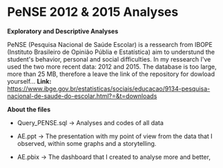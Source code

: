 # PeNSE 2012 & 2015 Analyses

**Exploratory and Descriptive Analyses**

PeNSE (Pesquisa Nacional de Saúde Escolar) is a ressearch from IBOPE (Instituto Brasileiro de Opinião Públia e Estatística) aim to understund the student's behavior, personal and 
social difficulties.
In my ressearch I've used the two more recent data: 2012 and 2015.
The database is too large, more than 25 MB, therefore a leave the link of the repository for dowload yourself...
**Link:** https://www.ibge.gov.br/estatisticas/sociais/educacao/9134-pesquisa-nacional-de-saude-do-escolar.html?=&t=downloads

**About the files**

- Query_PENSE.sql -> Analyses and codes of all data

- AE.ppt -> The presentation with my point of view from the data that I observed, within some graphs and a storytelling.

- AE.pbix -> The dashboard that I created to analyse more and better,
